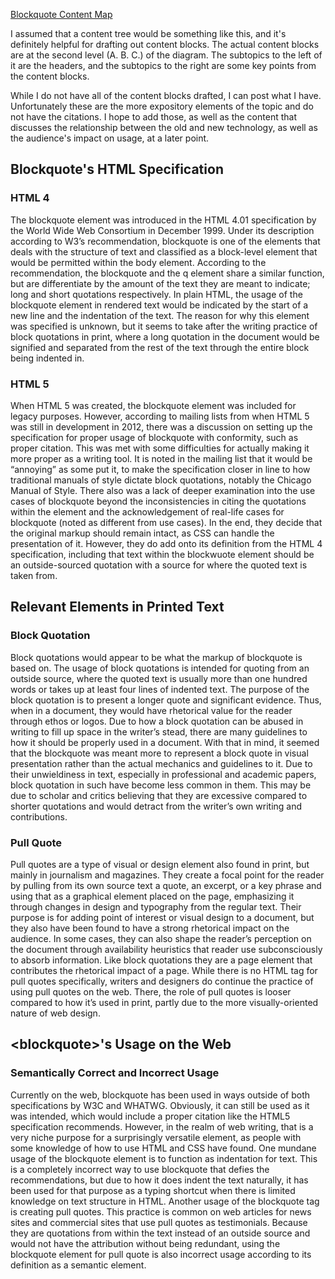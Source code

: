 [Blockquote Content Map](http://i.imgur.com/fEfZm1s.png)

I assumed that a content tree would be something like this, and it's definitely helpful for drafting out content blocks. The actual content blocks are at the second level (A. B. C.) of the diagram. The subtopics to the left of it are the headers, and the subtopics to the right are some key points from the content blocks.

While I do not have all of the content blocks drafted, I can post what I have. Unfortunately these are the more expository elements of the topic and do not have the citations. I hope to add those, as well as the content that discusses the relationship between the old and new technology, as well as the audience's impact on usage, at a later point.

## Blockquote's HTML Specification
### HTML 4
The blockquote element was introduced in the HTML 4.01 specification by the World Wide Web Consortium in December 1999. Under its description according to W3’s recommendation, blockquote is one of the elements that deals with the structure of text and classified as a block-level element that would be permitted within the body element. According to the recommendation, the blockquote and the q element share a similar function, but are differentiate by the amount of the text they are meant to indicate; long and short quotations respectively. In plain HTML, the usage of the blockquote element in rendered text would be indicated by the start of a new line and the indentation of the text. The reason for why this element was specified is unknown, but it seems to take after the writing practice of block quotations in print, where a long quotation in the document would be signified and separated from the rest of the text through the entire block being indented in.
### HTML 5
When HTML 5 was created, the blockquote element was included for legacy purposes. However, according to mailing lists from when HTML 5 was still in development in 2012, there was a discussion on setting up the specification for proper usage of blockquote with conformity, such as proper citation. This was met with some difficulties for actually making it more proper as a writing tool. It is noted in the mailing list that it would be “annoying” as some put it, to make the specification closer in line to how traditional manuals of style dictate block quotations, notably the Chicago Manual of Style. There also was a lack of deeper examination into the use cases of blockquote beyond the inconsistencies in citing the quotations within the element and the acknowledgement of real-life cases for blockquote (noted as different from use cases). In the end, they decide that the original markup should remain intact, as CSS can handle the presentation of it. However, they do add onto its definition from the HTML 4 specification, including that text within the blockwuote element should be an outside-sourced quotation with a source for where the quoted text is taken from.

## Relevant Elements in Printed Text
### Block Quotation
Block quotations would appear to be what the markup of blockquote is based on. The usage of block quotations is intended for quoting from an outside source, where the quoted text is usually more than one hundred words or takes up at least four lines of indented text. The purpose of the block quotation is to present a longer quote and significant evidence. Thus, when in a document, they would have rhetorical value for the reader through ethos or logos. Due to how a block quotation can be abused in writing to fill up space in the writer’s stead, there are many guidelines to how it should be properly used in a document. With that in mind, it seemed that the blockquote was meant more to represent a block quote in visual presentation rather than the actual mechanics and guidelines to it. Due to their unwieldiness in text, especially in professional and academic papers, block quotation in such have become less common in them. This may be due to scholar and critics believing that they are excessive compared to shorter quotations and would detract from the writer’s own writing and contributions.
### Pull Quote
Pull quotes are a type of visual or design element also found in print, but mainly in journalism and magazines. They create a focal point for the reader by pulling from its own source text a quote, an excerpt, or a key phrase and using that as a graphical element placed on the page, emphasizing it through changes in design and typography from the regular text. Their purpose is for adding point of interest or visual design to a document, but they also have been found to have a strong rhetorical impact on the audience. In some cases, they can also shape the reader’s perception on the document through availability heuristics that reader use subconsciously to absorb information. Like block quotations they are a page element that contributes the rhetorical impact of a page. While there is no HTML tag for pull quotes specifically, writers and designers do continue the practice of using pull quotes on the web. There, the role of pull quotes is looser compared to how it’s used in print, partly due to the more visually-oriented nature of web design.

## &lt;blockquote&gt;'s Usage on the Web
### Semantically Correct and Incorrect Usage
Currently on the web, blockquote has been used in ways outside of both specifications by W3C and WHATWG. Obviously, it can still be used as it was intended, which would include a proper citation like the HTML5 specification recommends. However, in the realm of web writing, that is a very niche purpose for a surprisingly versatile element, as people with some knowledge of how to use HTML and CSS have found. One mundane usage of the blockquote element is to function as indentation for text. This is a completely incorrect way to use blockquote that defies the recommendations, but due to how it does indent the text naturally, it has been used for that purpose as a typing shortcut when there is limited knowledge on text structure in HTML. Another usage of the blockquote tag is creating pull quotes. This practice is common on web articles for news sites and commercial sites that use pull quotes as testimonials. Because they are quotations from within the text instead of an outside source and would not have the attribution without being redundant, using the blockquote element for pull quote is also incorrect usage according to its definition as a semantic element.
